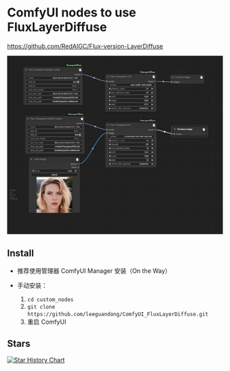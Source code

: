# ComfyUI nodes to use FluxLayerDiffuse

https://github.com/RedAIGC/Flux-version-LayerDiffuse

![image](workflow.png)

## Install

- 推荐使用管理器 ComfyUI Manager 安装（On the Way）

- 手动安装：
    1. `cd custom_nodes`
    2. `git clone https://github.com/leeguandong/ComfyUI_FluxLayerDiffuse.git`
    3. 重启 ComfyUI


## Stars

[![Star History Chart](https://api.star-history.com/svg?repos=leeguandong/ComfyUI_FluxLayerDiffuse&type=Date)](https://star-history.com/#leeguandong/ComfyUI_FluxLayerDiffuse&Date)





